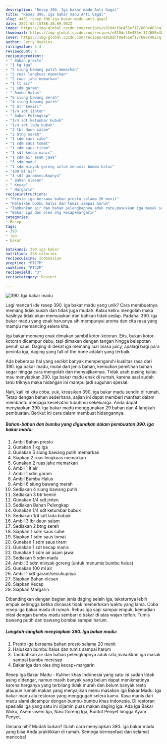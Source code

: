 ```yaml
---
description: "Resep 390. Iga bakar madu Anti Gagal"
title: "Resep 390. Iga bakar madu Anti Gagal"
slug: 4451-resep-390-iga-bakar-madu-anti-gagal
date: 2021-05-15T08:38:09.902Z
image: https://img-global.cpcdn.com/recipes/e810dcf8e456ef17/680x482cq70/390-iga-bakar-madu-foto-resep-utama.jpg
thumbnail: https://img-global.cpcdn.com/recipes/e810dcf8e456ef17/680x482cq70/390-iga-bakar-madu-foto-resep-utama.jpg
cover: https://img-global.cpcdn.com/recipes/e810dcf8e456ef17/680x482cq70/390-iga-bakar-madu-foto-resep-utama.jpg
author: Jerry Hopkins
ratingvalue: 4.3
reviewcount: 5
recipeingredient:
- " Bahan presto"
- "1 kg iga"
- "5 siung bawang putih memarkan"
- "2 ruas lengkuas memarkan"
- "2 ruas jahe memarkan"
- "1 lt air"
- "1 sdm garam"
- " Bumbu Halus"
- "6 siung bawang merah"
- "4 siung bawang putih"
- "3 btr kemiri"
- "1/4 sdt jinten"
- " Bahan Pelengkap"
- "1/4 sdt ketumbar bubuk"
- "1/4 sdt lada bubuk"
- "3 lbr daun salam"
- "2 btng sereh"
- "1 sdm saus cabe"
- "1 sdm saus tomat"
- "1 sdm saus tiram"
- "1 sdt kecap manis"
- "1 sdm air asam jawa"
- "5 sdm madu"
- "3 sdm minyak goreng untuk menumis bumbu halus"
- "100 ml air"
- "1 sdt garamsecukupnya"
- " Bahan olesan"
- " Kecap"
- " Margarin"
recipeinstructions:
- "Presto iga bersama bahan presto selama 20 menit"
- "Haluskan bumbu halus dan tumis sampai harum"
- "Tambahkan air dan bahan pelengkapnya aduk rata,masukkan iga masak sampai bumbu meresap"
- "Bakar iga dan oles dng kecap+margarin"
categories:
- Resep
tags:
- 390
- iga
- bakar

katakunci: 390 iga bakar 
nutrition: 238 calories
recipecuisine: Indonesian
preptime: "PT17M"
cooktime: "PT42M"
recipeyield: "3"
recipecategory: Dessert

---
```



![390. Iga bakar madu](https://img-global.cpcdn.com/recipes/e810dcf8e456ef17/680x482cq70/390-iga-bakar-madu-foto-resep-utama.jpg)

Lagi mencari ide resep 390. iga bakar madu yang unik? Cara membuatnya memang tidak susah dan tidak juga mudah. Kalau keliru mengolah maka hasilnya tidak akan memuaskan dan bahkan tidak sedap. Padahal 390. iga bakar madu yang enak harusnya sih mempunyai aroma dan cita rasa yang mampu memancing selera kita.

Iga bakar memang enak dimakan sambil kotor-kotoran. Eits, bukan kotor-kotoran dicampur debu, tapi dimakan dengan tangan hingga belepotan penuh saus. Daging di dekat iga memang luar biasa juicy, apalagi bagi para pecinta iga, daging yang fall of the bone adalah yang terbaik.

Ada beberapa hal yang sedikit banyak mempengaruhi kualitas rasa dari 390. iga bakar madu, mulai dari jenis bahan, kemudian pemilihan bahan segar hingga cara mengolah dan menyajikannya. Tidak usah pusing kalau mau menyiapkan 390. iga bakar madu enak di rumah, karena asal sudah tahu triknya maka hidangan ini mampu jadi suguhan spesial.


Nah, kali ini kita coba, yuk, kreasikan 390. iga bakar madu sendiri di rumah. Tetap dengan bahan sederhana, sajian ini dapat memberi manfaat dalam membantu menjaga kesehatan tubuhmu sekeluarga. Anda dapat menyiapkan 390. Iga bakar madu menggunakan 29 bahan dan 4 langkah pembuatan. Berikut ini cara dalam membuat hidangannya.

<!--inarticleads1-->

##### Bahan-bahan dan bumbu yang digunakan dalam pembuatan 390. Iga bakar madu:

1. Ambil  Bahan presto
1. Gunakan 1 kg iga
1. Gunakan 5 siung bawang putih memarkan
1. Siapkan 2 ruas lengkuas memarkan
1. Gunakan 2 ruas jahe memarkan
1. Ambil 1 lt air
1. Ambil 1 sdm garam
1. Ambil  Bumbu Halus
1. Ambil 6 siung bawang merah
1. Sediakan 4 siung bawang putih
1. Sediakan 3 btr kemiri
1. Gunakan 1/4 sdt jinten
1. Sediakan  Bahan Pelengkap
1. Gunakan 1/4 sdt ketumbar bubuk
1. Sediakan 1/4 sdt lada bubuk
1. Ambil 3 lbr daun salam
1. Sediakan 2 btng sereh
1. Siapkan 1 sdm saus cabe
1. Siapkan 1 sdm saus tomat
1. Gunakan 1 sdm saus tiram
1. Gunakan 1 sdt kecap manis
1. Gunakan 1 sdm air asam jawa
1. Sediakan 5 sdm madu
1. Ambil 3 sdm minyak goreng (untuk menumis bumbu halus)
1. Gunakan 100 ml air
1. Ambil 1 sdt garam/secukupnya
1. Siapkan  Bahan olesan
1. Siapkan  Kecap
1. Siapkan  Margarin


Dibandingkan dengan bagian jenis daging selain iga, teksturnya lebih empuk sehingga ketika dimasak tidak memerlukan waktu yang lama. Coba resep iga bakar madu di rumah. Rebus iga sapi sampai empuk, kemudian olesi dengan bumbu madu sembari dibakar di atas wajan teflon. Tumis bawang putih dan bawang bombai sampai harum. 

<!--inarticleads2-->

##### Langkah-langkah menyiapkan 390. Iga bakar madu:

1. Presto iga bersama bahan presto selama 20 menit
1. Haluskan bumbu halus dan tumis sampai harum
1. Tambahkan air dan bahan pelengkapnya aduk rata,masukkan iga masak sampai bumbu meresap
1. Bakar iga dan oles dng kecap+margarin


Resep Iga Bakar Madu - Kuliner khas Indonesia yang satu ini sudah tidak asing didengar, namun masih banyak yang belum dapat menikmatinya karena harganya yang terbilang tidak murah dan belum banyak resto ataupun rumah makan yang menyajikan menu masakan Iga Bakar Madu. Iga bakar madu ala restoran yang menggugah selera kamu. Rasa manis dari madu alami dicampur dengan bumbu-bumbu khas Indonesia. Di restoran spesialis iga yang satu ini dijamin puas makan daging iga. Ada Iga Bakar Woku, Asem-asem Iga, Nasi Goreng Iga, Buntut Penyet hingga Ayam Penyet. 

Gimana nih? Mudah bukan? Itulah cara menyiapkan 390. iga bakar madu yang bisa Anda praktikkan di rumah. Semoga bermanfaat dan selamat mencoba!
